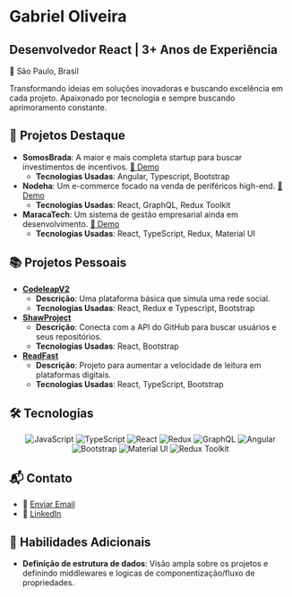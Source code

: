 # Gabriel Oliveira
## Desenvolvedor React | 3+ Anos de Experiência

📍 São Paulo, Brasil

Transformando ideias em soluções inovadoras e buscando excelência em cada projeto. Apaixonado por tecnologia e sempre buscando aprimoramento constante.

## 🌱 Projetos Destaque
 <!-- 2. Descrição dos Projetos -->

- **SomosBrada**: A maior e mais completa startup para buscar investimentos de incentivos. [🚀 Demo](https://somosbrada.com.br/)
  - **Tecnologias Usadas**: Angular, Typescript, Bootstrap
- **Nodeha**: Um e-commerce focado na venda de periféricos high-end. [🚀 Demo](https://nodeha.com.br/)
  - **Tecnologias Usadas**: React, GraphQL, Redux Toolkit
- **MaracaTech**: Um sistema de gestão empresarial ainda em desenvolvimento. [🚀 Demo](https://maracatech.com)
  - **Tecnologias Usadas**: React, TypeScript, Redux, Material UI

## 📚 Projetos Pessoais
 <!-- 3. Repositórios Ativos -->

- **[CodeleapV2](https://github.com/GabrielMeneze/CodeleapV2)**
  - **Descrição**: Uma plataforma básica que simula uma rede social.
  - **Tecnologias Usadas**: React, Redux e Typescript, Bootstrap
- **[ShawProject](https://github.com/GabrielMeneze/shawproject)**
  - **Descrição**: Conecta com a API do GitHub para buscar usuários e seus repositórios.
  - **Tecnologias Usadas**: React, Bootstrap
- **[ReadFast](https://github.com/GabrielMeneze/ReadFast)**
  - **Descrição**: Projeto para aumentar a velocidade de leitura em plataformas digitais.
  - **Tecnologias Usadas**: React, TypeScript, Bootstrap

## 🛠 Tecnologias
<div align="center">

![JavaScript](https://img.shields.io/badge/-JavaScript-F7DF1E?style=for-the-badge&logo=javascript&logoColor=black)
![TypeScript](https://img.shields.io/badge/-TypeScript-007ACC?style=for-the-badge&logo=typescript&logoColor=white)
![React](https://img.shields.io/badge/-React-61DAFB?style=for-the-badge&logo=react&logoColor=white)
![Redux](https://img.shields.io/badge/-Redux-764ABC?style=for-the-badge&logo=redux&logoColor=white)
![GraphQL](https://img.shields.io/badge/-GraphQL-E434AA?style=for-the-badge&logo=graphql&logoColor=white)
![Angular](https://img.shields.io/badge/-Angular-DD0031?style=for-the-badge&logo=angular&logoColor=white)
![Bootstrap](https://img.shields.io/badge/-Bootstrap-7952B3?style=for-the-badge&logo=bootstrap&logoColor=white)
![Material UI](https://img.shields.io/badge/-MaterialUI-0081CB?style=for-the-badge&logo=material-ui&logoColor=white)
![Redux Toolkit](https://img.shields.io/badge/-ReduxToolkit-764ABC?style=for-the-badge&logo=redux&logoColor=white)

</div>

## 📬 Contato
- 📧 [Enviar Email](mailto:gabriel.menezesdev@gmail.com)
- 💼 [LinkedIn](https://www.linkedin.com/in/gabriel-oliveira-menezes-26bb101b5/)

## 🌟 Habilidades Adicionais

- **Definição de estrutura de dados**: Visão ampla sobre os projetos e definindo middlewares e logicas de componentização/fluxo de propriedades.

